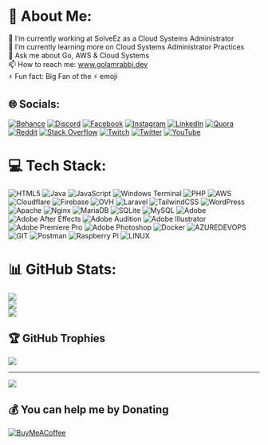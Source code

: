 # 💫 About Me:
🔭 I’m currently working at SolveEz as a Cloud Systems Administrator<br>🌱 I’m currently learning more on Cloud Systems Administrator Practices<br>💬 Ask me about Go, AWS & Cloud Systems<br>📫 How to reach me: www.golamrabbi.dev<br>⚡ Fun fact: Big Fan of the ⚡ emoji


## 🌐 Socials:
[![Behance](https://img.shields.io/badge/Behance-1769ff?logo=behance&logoColor=white)](https://behance.net/golamrabby5387) [![Discord](https://img.shields.io/badge/Discord-%237289DA.svg?logo=discord&logoColor=white)](https://discord.gg/https://discord.gg/CV7rW8JagK) [![Facebook](https://img.shields.io/badge/Facebook-%231877F2.svg?logo=Facebook&logoColor=white)](https://facebook.com/golamrabbi.dev) [![Instagram](https://img.shields.io/badge/Instagram-%23E4405F.svg?logo=Instagram&logoColor=white)](https://instagram.com/golamrabbi.dev) [![LinkedIn](https://img.shields.io/badge/LinkedIn-%230077B5.svg?logo=linkedin&logoColor=white)](https://linkedin.com/in/rabbi696) [![Quora](https://img.shields.io/badge/Quora-%23B92B27.svg?logo=Quora&logoColor=white)](https://quora.com/profile/Golam-Rabbi-34) [![Reddit](https://img.shields.io/badge/Reddit-%23FF4500.svg?logo=Reddit&logoColor=white)](https://reddit.com/user/rabby696) [![Stack Overflow](https://img.shields.io/badge/-Stackoverflow-FE7A16?logo=stack-overflow&logoColor=white)](https://stackoverflow.com/users/11779611) [![Twitch](https://img.shields.io/badge/Twitch-%239146FF.svg?logo=Twitch&logoColor=white)](https://twitch.tv/rabbi696) [![Twitter](https://img.shields.io/badge/Twitter-%231DA1F2.svg?logo=Twitter&logoColor=white)](https://twitter.com/rabbi696) [![YouTube](https://img.shields.io/badge/YouTube-%23FF0000.svg?logo=YouTube&logoColor=white)](https://www.youtube.com/@techez_live) 

# 💻 Tech Stack:
![HTML5](https://img.shields.io/badge/html5-%23E34F26.svg?style=flat&logo=html5&logoColor=white) ![Java](https://img.shields.io/badge/java-%23ED8B00.svg?style=flat&logo=openjdk&logoColor=white) ![JavaScript](https://img.shields.io/badge/javascript-%23323330.svg?style=flat&logo=javascript&logoColor=%23F7DF1E) ![Windows Terminal](https://img.shields.io/badge/Windows%20Terminal-%234D4D4D.svg?style=flat&logo=windows-terminal&logoColor=white) ![PHP](https://img.shields.io/badge/php-%23777BB4.svg?style=flat&logo=php&logoColor=white) ![AWS](https://img.shields.io/badge/AWS-%23FF9900.svg?style=flat&logo=amazon-aws&logoColor=white) ![Cloudflare](https://img.shields.io/badge/Cloudflare-F38020?style=flat&logo=Cloudflare&logoColor=white) ![Firebase](https://img.shields.io/badge/firebase-%23039BE5.svg?style=flat&logo=firebase) ![OVH](https://img.shields.io/badge/ovh-%23123F6D.svg?style=flat&logo=ovh&logoColor=#123F6D) ![Laravel](https://img.shields.io/badge/laravel-%23FF2D20.svg?style=flat&logo=laravel&logoColor=white) ![TailwindCSS](https://img.shields.io/badge/tailwindcss-%2338B2AC.svg?style=flat&logo=tailwind-css&logoColor=white) ![WordPress](https://img.shields.io/badge/WordPress-%23117AC9.svg?style=flat&logo=WordPress&logoColor=white) ![Apache](https://img.shields.io/badge/apache-%23D42029.svg?style=flat&logo=apache&logoColor=white) ![Nginx](https://img.shields.io/badge/nginx-%23009639.svg?style=flat&logo=nginx&logoColor=white) ![MariaDB](https://img.shields.io/badge/MariaDB-003545?style=flat&logo=mariadb&logoColor=white) ![SQLite](https://img.shields.io/badge/sqlite-%2307405e.svg?style=flat&logo=sqlite&logoColor=white) ![MySQL](https://img.shields.io/badge/mysql-%2300000f.svg?style=flat&logo=mysql&logoColor=white) ![Adobe](https://img.shields.io/badge/adobe-%23FF0000.svg?style=flat&logo=adobe&logoColor=white) ![Adobe After Effects](https://img.shields.io/badge/Adobe%20After%20Effects-9999FF.svg?style=flat&logo=Adobe%20After%20Effects&logoColor=white) ![Adobe Audition](https://img.shields.io/badge/Adobe%20Audition-9999FF.svg?style=flat&logo=Adobe%20Audition&logoColor=white) ![Adobe Illustrator](https://img.shields.io/badge/adobe%20illustrator-%23FF9A00.svg?style=flat&logo=adobe%20illustrator&logoColor=white) ![Adobe Premiere Pro](https://img.shields.io/badge/Adobe%20Premiere%20Pro-9999FF.svg?style=flat&logo=Adobe%20Premiere%20Pro&logoColor=white) ![Adobe Photoshop](https://img.shields.io/badge/adobe%20photoshop-%2331A8FF.svg?style=flat&logo=adobe%20photoshop&logoColor=white) ![Docker](https://img.shields.io/badge/docker-%230db7ed.svg?style=flat&logo=docker&logoColor=white) ![AZUREDEVOPS](https://img.shields.io/badge/azuredevops-0078D7.svg?style=flat&logo=azuredevops&logoColor=white&color=%230078D7) ![GIT](https://img.shields.io/badge/Git-fc6d26?style=flat&logo=git&logoColor=white) ![Postman](https://img.shields.io/badge/Postman-FF6C37?style=flat&logo=postman&logoColor=white) ![Raspberry Pi](https://img.shields.io/badge/-RaspberryPi-C51A4A?style=flat&logo=Raspberry-Pi) ![LINUX](https://img.shields.io/badge/Linux-FCC624?style=flat&logo=linux&logoColor=black)
# 📊 GitHub Stats:
![](https://github-readme-stats.vercel.app/api?username=rabbi696&theme=radical&hide_border=false&include_all_commits=true&count_private=true)<br/>
![](https://github-readme-streak-stats.herokuapp.com/?user=rabbi696&theme=radical&hide_border=false)<br/>
![](https://github-readme-stats.vercel.app/api/top-langs/?username=rabbi696&theme=radical&hide_border=false&include_all_commits=true&count_private=true&layout=compact)

## 🏆 GitHub Trophies
![](https://github-profile-trophy.vercel.app/?username=rabbi696&theme=darkhub&no-frame=false&no-bg=true&margin-w=4)

---
[![](https://visitcount.itsvg.in/api?id=rabbi696&icon=2&color=6)](https://visitcount.itsvg.in)

  ## 💰 You can help me by Donating
  [![BuyMeACoffee](https://img.shields.io/badge/Buy%20Me%20a%20Coffee-ffdd00?style=for-the-badge&logo=buy-me-a-coffee&logoColor=black)](https://buymeacoffee.com/golamrabbi) 

  
<!-- Proudly created with GPRM ( https://gprm.itsvg.in ) -->
